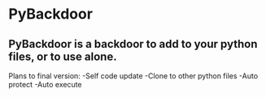 # PyBackdoor
## PyBackdoor is a backdoor to add to your python files, or to use alone.

Plans to final version:
 -Self code update
 -Clone to other python files
 -Auto protect
 -Auto execute